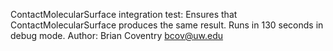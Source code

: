 ContactMolecularSurface integration test: 
Ensures that ContactMolecularSurface produces the same result.
Runs in 130 seconds in debug mode.
Author: Brian Coventry bcov@uw.edu
